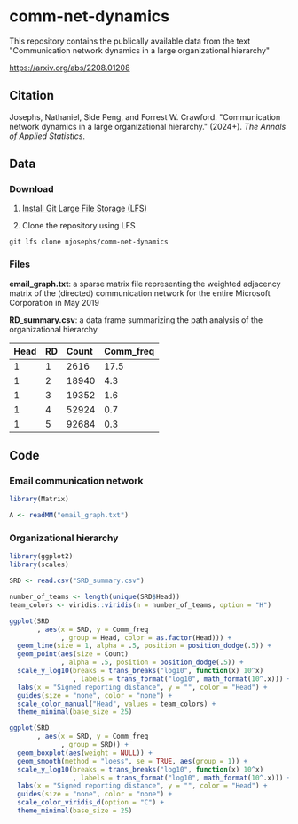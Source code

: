 # comm-net-dynamics
This repository contains the publically available data from the text "Communication network dynamics in a large organizational hierarchy"

https://arxiv.org/abs/2208.01208

## Citation

Josephs, Nathaniel, Side Peng, and Forrest W. Crawford. "Communication network dynamics in a large organizational hierarchy." (2024+). _The Annals of Applied Statistics_.

## Data

### Download

1. [Install Git Large File Storage (LFS)](https://docs.github.com/en/repositories/working-with-files/managing-large-files/installing-git-large-file-storage)

2. Clone the repository using LFS
```
git lfs clone njosephs/comm-net-dynamics
```

### Files

**email_graph.txt**: a sparse matrix file representing the weighted adjacency matrix of the (directed) communication network for the entire Microsoft Corporation in May 2019

**RD_summary.csv**: a data frame summarizing the path analysis of the organizational hierarchy

| Head | RD | Count | Comm_freq |
|:----- |:----------- |:----------- |:----------- |
| 1   | 1 | 2616 | 17.5 |
| 1   | 2 | 18940 | 4.3 |
| 1   | 3 | 19352 | 1.6 |
| 1   | 4 | 52924 | 0.7 |
| 1   | 5 | 92684 | 0.3 |

## Code

### Email communication network

``` r
library(Matrix)

A <- readMM("email_graph.txt")
```

### Organizational hierarchy

``` r
library(ggplot2)
library(scales)

SRD <- read.csv("SRD_summary.csv")

number_of_teams <- length(unique(SRD$Head))
team_colors <- viridis::viridis(n = number_of_teams, option = "H")

ggplot(SRD
       , aes(x = SRD, y = Comm_freq
             , group = Head, color = as.factor(Head))) +
  geom_line(size = 1, alpha = .5, position = position_dodge(.5)) +
  geom_point(aes(size = Count)
             , alpha = .5, position = position_dodge(.5)) +
  scale_y_log10(breaks = trans_breaks("log10", function(x) 10^x)
                , labels = trans_format("log10", math_format(10^.x))) +
  labs(x = "Signed reporting distance", y = "", color = "Head") +
  guides(size = "none", color = "none") +
  scale_color_manual("Head", values = team_colors) +
  theme_minimal(base_size = 25)

ggplot(SRD
       , aes(x = SRD, y = Comm_freq
             , group = SRD)) +
  geom_boxplot(aes(weight = NULL)) +
  geom_smooth(method = "loess", se = TRUE, aes(group = 1)) +
  scale_y_log10(breaks = trans_breaks("log10", function(x) 10^x)
                , labels = trans_format("log10", math_format(10^.x))) +
  labs(x = "Signed reporting distance", y = "", color = "Head") +
  guides(size = "none", color = "none") +
  scale_color_viridis_d(option = "C") +
  theme_minimal(base_size = 25)
```
